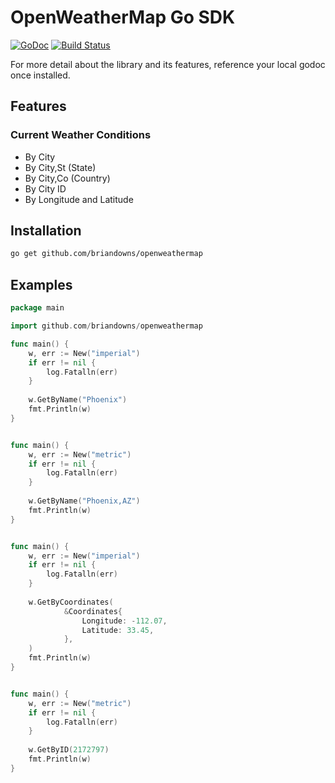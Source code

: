 # OpenWeatherMap Go SDK

[![GoDoc](https://godoc.org/github.com/briandowns/openweathermap?status.svg)](https://godoc.org/github.com/briandowns/openweathermap) [![Build Status](https://travis-ci.org/briandowns/openweathermap.svg?branch=master)](https://travis-ci.org/briandowns/openweathermap)

For more detail about the library and its features, reference your local godoc once installed.

## Features 

### Current Weather Conditions

- By City
- By City,St (State)
- By City,Co (Country)
- By City ID
- By Longitude and Latitude

## Installation

```bash
go get github.com/briandowns/openweathermap
```

## Examples

```Go
package main

import github.com/briandowns/openweathermap

func main() {
    w, err := New("imperial")
    if err != nil {
        log.Fatalln(err)
    }
    
    w.GetByName("Phoenix")
    fmt.Println(w)
}
```
```bash
```

```Go
func main() {
    w, err := New("metric")
    if err != nil {
        log.Fatalln(err)
    }
    
    w.GetByName("Phoenix,AZ")
    fmt.Println(w)
}
```
```bash
```

```Go
func main() {
    w, err := New("imperial")
    if err != nil {
        log.Fatalln(err)
    }
    
    w.GetByCoordinates(
    		&Coordinates{
    			Longitude: -112.07,
    			Latitude: 33.45,
    		},
    )
    fmt.Println(w)
}
```
```bash
```

```Go
func main() {
    w, err := New("metric")
    if err != nil {
        log.Fatalln(err)
    }
    
    w.GetByID(2172797)
    fmt.Println(w)
}
```
```bash
```